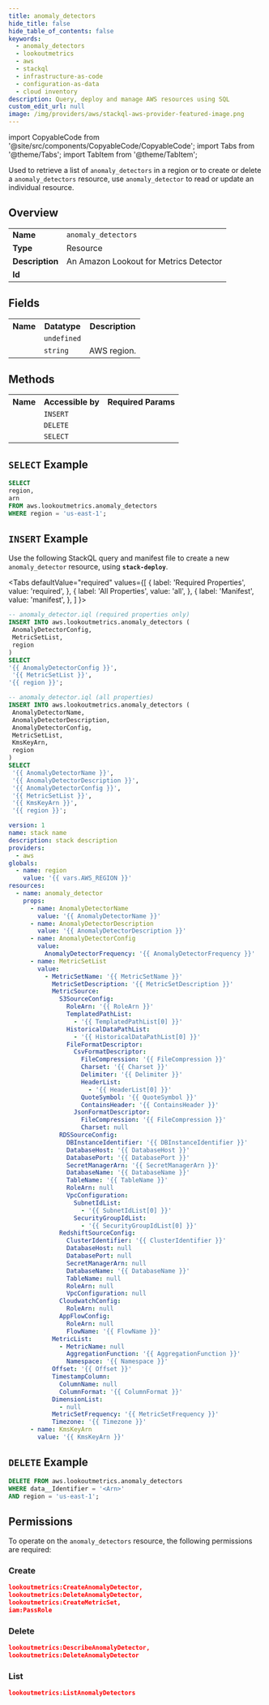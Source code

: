 ```yaml
---
title: anomaly_detectors
hide_title: false
hide_table_of_contents: false
keywords:
  - anomaly_detectors
  - lookoutmetrics
  - aws
  - stackql
  - infrastructure-as-code
  - configuration-as-data
  - cloud inventory
description: Query, deploy and manage AWS resources using SQL
custom_edit_url: null
image: /img/providers/aws/stackql-aws-provider-featured-image.png
---
```


import CopyableCode from '@site/src/components/CopyableCode/CopyableCode';
import Tabs from '@theme/Tabs';
import TabItem from '@theme/TabItem';


Used to retrieve a list of <code>anomaly_detectors</code> in a region or to create or delete a <code>anomaly_detectors</code> resource, use <code>anomaly_detector</code> to read or update an individual resource.

## Overview
<table><tbody>
<tr><td><b>Name</b></td><td><code>anomaly_detectors</code></td></tr>
<tr><td><b>Type</b></td><td>Resource</td></tr>
<tr><td><b>Description</b></td><td>An Amazon Lookout for Metrics Detector</td></tr>
<tr><td><b>Id</b></td><td><CopyableCode code="aws.lookoutmetrics.anomaly_detectors" /></td></tr>
</tbody></table>

## Fields
<table><tbody>
<tr><th>Name</th><th>Datatype</th><th>Description</th></tr>
<tr><td><CopyableCode code="arn" /></td><td><code>undefined</code></td><td></td></tr>
<tr><td><CopyableCode code="region" /></td><td><code>string</code></td><td>AWS region.</td></tr>

</tbody></table>

## Methods

<table><tbody>
  <tr>
    <th>Name</th>
    <th>Accessible by</th>
    <th>Required Params</th>
  </tr>
  <tr>
    <td><CopyableCode code="create_resource" /></td>
    <td><code>INSERT</code></td>
    <td><CopyableCode code="data__DesiredState, region" /></td>
  </tr>
  <tr>
    <td><CopyableCode code="delete_resource" /></td>
    <td><code>DELETE</code></td>
    <td><CopyableCode code="data__Identifier, region" /></td>
  </tr>
  <tr>
    <td><CopyableCode code="list_resource" /></td>
    <td><code>SELECT</code></td>
    <td><CopyableCode code="region" /></td>
  </tr>
</tbody></table>

## `SELECT` Example
```sql
SELECT
region,
arn
FROM aws.lookoutmetrics.anomaly_detectors
WHERE region = 'us-east-1';
```

## `INSERT` Example

Use the following StackQL query and manifest file to create a new <code>anomaly_detector</code> resource, using <a ref="https://pypi.org/project/stack-deploy/" target="_blank"><code><b>stack-deploy</b></code></a>.

<Tabs
    defaultValue="required"
    values={[
      { label: 'Required Properties', value: 'required', },
      { label: 'All Properties', value: 'all', },
      { label: 'Manifest', value: 'manifest', },
    ]
}>
<TabItem value="required">

```sql
-- anomaly_detector.iql (required properties only)
INSERT INTO aws.lookoutmetrics.anomaly_detectors (
 AnomalyDetectorConfig,
 MetricSetList,
 region
)
SELECT 
'{{ AnomalyDetectorConfig }}',
 '{{ MetricSetList }}',
'{{ region }}';
```
</TabItem>
<TabItem value="all">

```sql
-- anomaly_detector.iql (all properties)
INSERT INTO aws.lookoutmetrics.anomaly_detectors (
 AnomalyDetectorName,
 AnomalyDetectorDescription,
 AnomalyDetectorConfig,
 MetricSetList,
 KmsKeyArn,
 region
)
SELECT 
 '{{ AnomalyDetectorName }}',
 '{{ AnomalyDetectorDescription }}',
 '{{ AnomalyDetectorConfig }}',
 '{{ MetricSetList }}',
 '{{ KmsKeyArn }}',
 '{{ region }}';
```
</TabItem>
<TabItem value="manifest">

```yaml
version: 1
name: stack name
description: stack description
providers:
  - aws
globals:
  - name: region
    value: '{{ vars.AWS_REGION }}'
resources:
  - name: anomaly_detector
    props:
      - name: AnomalyDetectorName
        value: '{{ AnomalyDetectorName }}'
      - name: AnomalyDetectorDescription
        value: '{{ AnomalyDetectorDescription }}'
      - name: AnomalyDetectorConfig
        value:
          AnomalyDetectorFrequency: '{{ AnomalyDetectorFrequency }}'
      - name: MetricSetList
        value:
          - MetricSetName: '{{ MetricSetName }}'
            MetricSetDescription: '{{ MetricSetDescription }}'
            MetricSource:
              S3SourceConfig:
                RoleArn: '{{ RoleArn }}'
                TemplatedPathList:
                  - '{{ TemplatedPathList[0] }}'
                HistoricalDataPathList:
                  - '{{ HistoricalDataPathList[0] }}'
                FileFormatDescriptor:
                  CsvFormatDescriptor:
                    FileCompression: '{{ FileCompression }}'
                    Charset: '{{ Charset }}'
                    Delimiter: '{{ Delimiter }}'
                    HeaderList:
                      - '{{ HeaderList[0] }}'
                    QuoteSymbol: '{{ QuoteSymbol }}'
                    ContainsHeader: '{{ ContainsHeader }}'
                  JsonFormatDescriptor:
                    FileCompression: '{{ FileCompression }}'
                    Charset: null
              RDSSourceConfig:
                DBInstanceIdentifier: '{{ DBInstanceIdentifier }}'
                DatabaseHost: '{{ DatabaseHost }}'
                DatabasePort: '{{ DatabasePort }}'
                SecretManagerArn: '{{ SecretManagerArn }}'
                DatabaseName: '{{ DatabaseName }}'
                TableName: '{{ TableName }}'
                RoleArn: null
                VpcConfiguration:
                  SubnetIdList:
                    - '{{ SubnetIdList[0] }}'
                  SecurityGroupIdList:
                    - '{{ SecurityGroupIdList[0] }}'
              RedshiftSourceConfig:
                ClusterIdentifier: '{{ ClusterIdentifier }}'
                DatabaseHost: null
                DatabasePort: null
                SecretManagerArn: null
                DatabaseName: '{{ DatabaseName }}'
                TableName: null
                RoleArn: null
                VpcConfiguration: null
              CloudwatchConfig:
                RoleArn: null
              AppFlowConfig:
                RoleArn: null
                FlowName: '{{ FlowName }}'
            MetricList:
              - MetricName: null
                AggregationFunction: '{{ AggregationFunction }}'
                Namespace: '{{ Namespace }}'
            Offset: '{{ Offset }}'
            TimestampColumn:
              ColumnName: null
              ColumnFormat: '{{ ColumnFormat }}'
            DimensionList:
              - null
            MetricSetFrequency: '{{ MetricSetFrequency }}'
            Timezone: '{{ Timezone }}'
      - name: KmsKeyArn
        value: '{{ KmsKeyArn }}'

```
</TabItem>
</Tabs>

## `DELETE` Example

```sql
DELETE FROM aws.lookoutmetrics.anomaly_detectors
WHERE data__Identifier = '<Arn>'
AND region = 'us-east-1';
```

## Permissions

To operate on the <code>anomaly_detectors</code> resource, the following permissions are required:

### Create
```json
lookoutmetrics:CreateAnomalyDetector,
lookoutmetrics:DeleteAnomalyDetector,
lookoutmetrics:CreateMetricSet,
iam:PassRole
```

### Delete
```json
lookoutmetrics:DescribeAnomalyDetector,
lookoutmetrics:DeleteAnomalyDetector
```

### List
```json
lookoutmetrics:ListAnomalyDetectors
```

